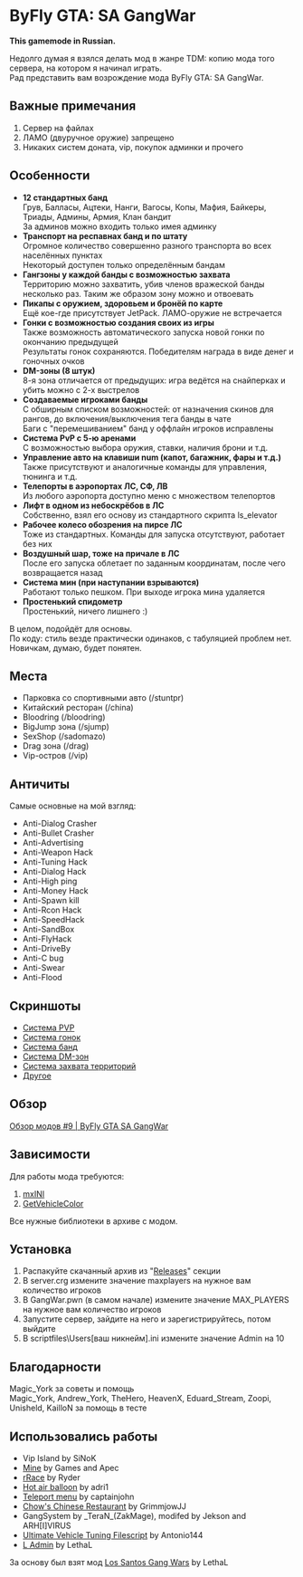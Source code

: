 # ByFly GTA: SA GangWar

**This gamemode in Russian.**

Недолго думая я взялся делать мод в жанре TDM: копию мода того сервера, на котором я начинал играть.  
Рад представить вам возрождение мода ByFly GTA: SA GangWar.

## Важные примечания
1. Сервер на файлах
2. ЛАМО (двуручное оружие) запрещено
3. Никаких систем доната, vip, покупок админки и прочего

## Особенности
* **12 стандартных банд**  
Грув, Балласы, Ацтеки, Нанги, Вагосы, Копы, Мафия, Байкеры, Триады, Админы, Армия, Клан бандит  
За админов можно входить только имея админку
* **Транспорт на респавнах банд и по штату**  
Огромное количество совершенно разного транспорта во всех населённых пунктах  
Некоторый доступен только определённым бандам
* **Гангзоны у каждой банды с возможностью захвата**  
Территорию можно захватить, убив членов вражеской банды несколько раз. Таким же образом зону можно и отвоевать
* **Пикапы с оружием, здоровьем и бронёй по карте**  
Ещё кое-где присутствует JetPack. ЛАМО-оружие не встречается
* **Гонки с возможностью создания своих из игры**  
Также возможность автоматического запуска новой гонки по окончанию предыдущей  
Результаты гонок сохраняются. Победителям награда в виде денег и гоночных очков
* **DM-зоны (8 штук)**  
8-я зона отличается от предыдущих: игра ведётся на снайперках и убить можно с 2-х выстрелов
* **Создаваемые игроками банды**  
С обширным списком возможностей: от назначения скинов для рангов, до включения/выключения тега банды в чате  
Баги с "перемешиванием" банд у оффлайн игроков исправлены
* **Система PvP с 5-ю аренами**  
С возможностью выбора оружия, ставки, наличия брони и т.д.
* **Управление авто на клавиши num (капот, багажник, фары и т.д.)**  
Также присутствуют и аналогичные команды для управления, тюнинга и т.д.
* **Телепорты в аэропортах ЛС, СФ, ЛВ**  
Из любого аэропорта доступно меню с множеством телепортов
* **Лифт в одном из небоскрёбов в ЛС**  
Собственно, взял его основу из стандартного скрипта ls_elevator
* **Рабочее колесо обозрения на пирсе ЛС**  
Тоже из стандартных. Команды для запуска отсутствуют, работает без них
* **Воздушный шар, тоже на причале в ЛС**  
После его запуска облетает по заданным координатам, после чего возвращается назад
* **Система мин (при наступании взрываются)**  
Работают только пешком. При выходе игрока мина удаляется
* **Простенький спидометр**  
Простенький, ничего лишнего :)

В целом, подойдёт для основы.  
По коду: стиль везде практически одинаков, с табуляцией проблем нет.  
Новичкам, думаю, будет понятен.

## Места
* Парковка со спортивными авто (/stuntpr)
* Китайский ресторан (/china)
* Bloodring (/bloodring)
* BigJump зона (/sjump)
* SexShop (/sadomazo)
* Drag зона (/drag)
* Vip-остров (/vip)

## Античиты
Самые основные на мой взгляд:
* Anti-Dialog Crasher
* Anti-Bullet Crasher
* Anti-Advertising
* Anti-Weapon Hack
* Anti-Tuning Hack
* Anti-Dialog Hack
* Anti-High ping
* Anti-Money Hack
* Anti-Spawn kill
* Anti-Rcon Hack
* Anti-SpeedHack
* Anti-SandBox
* Anti-FlyHack
* Anti-DriveBy
* Anti-C bug
* Anti-Swear
* Anti-Flood

## Скриншоты
* [Система PVP](https://imgur.com/a/nWwTe)
* [Система гонок](https://imgur.com/a/TYsF0)
* [Система банд](https://imgur.com/a/6mwan)
* [Система DM-зон](https://imgur.com/a/yFi0P)
* [Система захвата территорий](https://imgur.com/a/abV9o)
* [Другое](https://imgur.com/a/FMTuu)

## Обзор
[Обзор модов #9 | ByFly GTA SA GangWar](https://youtube.com/watch?v=OO5IgK_6q_w)

## Зависимости
Для работы мода требуются:
1. [mxINI](https://github.com/Open-GTO/mxINI)
2. [GetVehicleColor](https://pastebin.com/CS5X1C96)

Все нужные библиотеки в архиве с модом.

## Установка
1. Распакуйте скачанный архив из "[Releases](https://github.com/NexiusTailer/ByFly-GTA-SA-GangWar/releases)" секции
2. В server.crg измените значение maxplayers на нужное вам количество игроков
3. В GangWar.pwn (в самом начале) измените значение MAX_PLAYERS на нужное вам количество игроков
4. Запустите сервер, зайдите на него и зарегистрируйтесь, потом выйдите
5. В scriptfiles\Users\[ваш никнейм].ini измените значение Admin на 10

## Благодарности
Magic_York за советы и помощь  
Magic_York, Andrew_York, TheHero, HeavenX, Eduard_Stream, Zoopi, Unisheld, KailloN за помощь в тесте

## Использовались работы
* Vip Island by SiNoK
* [Mine](https://sampforum.blast.hk/showthread.php?tid=247928) by Games and Apec
* [rRace](https://sampforum.blast.hk/showthread.php?tid=143764) by Ryder
* [Hot air balloon](https://sampforum.blast.hk/showthread.php?tid=293843) by adri1
* [Teleport menu](https://sampforum.blast.hk/showthread.php?tid=250248) by captainjohn
* [Chow's Chinese Restaurant](https://sampforum.blast.hk/showthread.php?tid=246223) by GrimmjowJJ
* GangSystem by \_TeraN\_(ZakMage), modifed by Jekson and ARH[I]VIRUS
* [Ultimate Vehicle Tuning Filescript](https://sampforum.blast.hk/showthread.php?tid=253908) by Antonio144
* [L Admin](https://sampforum.blast.hk/showthread.php?tid=19819) by LethaL

За основу был взят мод [Los Santos Gang Wars](https://sampforum.blast.hk/showthread.php?tid=17866) by LethaL
